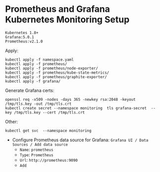 # Prometheus and Grafana Kubernetes Monitoring Setup

```
Kubernetes 1.8+
Grafana:5.0.1
Prometheus:v2.1.0
```

Apply:
```
kubectl apply -f namespace.yaml
kubectl apply -f prometheus/
kubectl apply -f prometheus/node-exporter/
kubectl apply -f prometheus/kube-state-metrics/
kubectl apply -f prometheus/graphite-exporter/
kubectl apply -f grafana/
```

Generate Grafana certs:
```
openssl req -x509 -nodes -days 365 -newkey rsa:2048 -keyout /tmp/tls.key -out /tmp/tls.crt   
kubectl create secret --namespace monitoring  tls grafana-secret  --key /tmp/tls.key --cert /tmp/tls.crt
```

Other:
```
kubectl get svc  --namespace monitoring
```

- Configure Prometheus data source for Grafana:
`Grafana UI / Data Sources / Add data source`
  - `Name`: `prometheus`
  - `Type`: `Prometheus`
  - `Url`: `http://prometheus:9090`
  - `Add`
